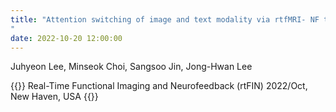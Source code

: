 ```yaml
---
title: "Attention switching of image and text modality via rtfMRI- NF training to improve higher-order cognitive function
"
date: 2022-10-20 12:00:00
---
```


Juhyeon Lee, Minseok Choi, Sangsoo Jin, Jong-Hwan Lee

{{<format bright-green>}}
Real-Time Functional Imaging and Neurofeedback (rtFIN) 2022/Oct, New Haven, USA
{{</format>}}
